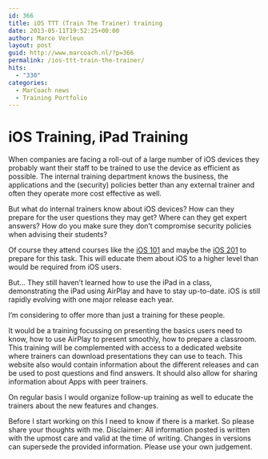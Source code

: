```yaml
---
id: 366
title: iOS TTT (Train The Trainer) training
date: 2013-05-11T19:52:25+00:00
author: Marco Verleun
layout: post
guid: http://www.marcoach.nl/?p=366
permalink: /ios-ttt-train-the-trainer/
hits:
  - "330"
categories:
  - MarCoach news
  - Training Portfolio
---
```

# iOS Training, iPad Training

When companies are facing a roll-out of a large number of iOS devices they probably want their staff to be trained to use the device as efficient as possible. The internal training department knows the business, the applications and the (security) policies better than any external trainer and often they operate more cost effective as well.<!--more-->

But what do internal trainers know about iOS devices? How can they prepare for the user questions they may get? Where can they get expert answers? How do you make sure they don&#8217;t compromise security policies when advising their students?<!--more-->

Of course they attend courses like the [iOS 101](http://www.marcoach.nl/ipad-voor-service-medewerkers/ "iOS 101, Support Essentials") and maybe the [iOS 201](http://www.marcoach.nl/ios-201-deploying-and-managing-ios-devices/ "iOS 201: Deploying and Managing iOS devices") to prepare for this task. This will educate them about iOS to a higher level than would be required from iOS users.

But&#8230; They still haven&#8217;t learned how to use the iPad in a class, demonstrating the iPad using AirPlay and have to stay up-to-date. iOS is still rapidly evolving with one major release each year.

I&#8217;m considering to offer more than just a training for these people.

It would be a training focussing on presenting the basics users need to know, how to use AirPlay to present smoothly, how to prepare a classroom. This training will be complemented with access to a dedicated website where trainers can download presentations they can use to teach. This website also would contain information about the different releases and can be used to post questions and find answers. It should also allow for sharing information about Apps with peer trainers.

On regular basis I would organize follow-up training as well to educate the trainers about the new features and changes.

Before I start working on this I need to know if there is a market. So please share your thoughts with me. Disclaimer: All information posted is written with the upmost care and valid at the time of writing. Changes in versions can supersede the provided information. Please use your own judgement.
